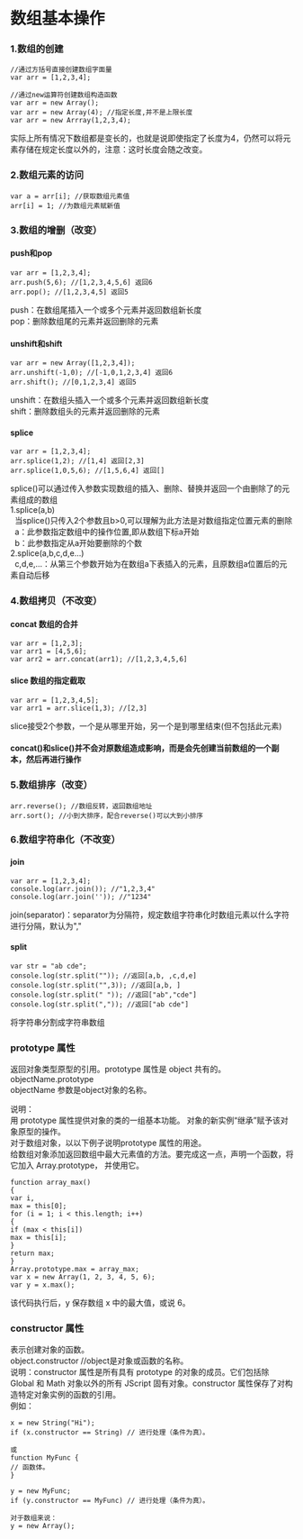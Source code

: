 # 数组基本操作
### 1.数组的创建
```
//通过方括号直接创建数组字面量
var arr = [1,2,3,4];

//通过new运算符创建数组构造函数
var arr = new Array();
var arr = new Array(4); //指定长度,并不是上限长度
var arr = new Arrray(1,2,3,4);
```
实际上所有情况下数组都是变长的，也就是说即使指定了长度为4，仍然可以将元素存储在规定长度以外的，注意：这时长度会随之改变。
### 2.数组元素的访问
```
var a = arr[i]; //获取数组元素值
arr[i] = 1; //为数组元素赋新值
```
### 3.数组的增删（改变）
#### push和pop
```
var arr = [1,2,3,4];
arr.push(5,6); //[1,2,3,4,5,6] 返回6
arr.pop(); //[1,2,3,4,5] 返回5
```
push：在数组尾插入一个或多个元素并返回数组新长度  
pop：删除数组尾的元素并返回删除的元素

#### unshift和shift
```
var arr = new Array([1,2,3,4]);
arr.unshift(-1,0); //[-1,0,1,2,3,4] 返回6
arr.shift(); //[0,1,2,3,4] 返回5
```
unshift：在数组头插入一个或多个元素并返回数组新长度  
shift：删除数组头的元素并返回删除的元素

#### splice
```
var arr = [1,2,3,4];
arr.splice(1,2); //[1,4] 返回[2,3]
arr.splice(1,0,5,6); //[1,5,6,4] 返回[]
```
splice()可以通过传入参数实现数组的插入、删除、替换并返回一个由删除了的元素组成的数组  
1.splice(a,b)  
&nbsp;&nbsp;当splice()只传入2个参数且b>0,可以理解为此方法是对数组指定位置元素的删除  
&nbsp;&nbsp;a：此参数指定数组中的操作位置,即从数组下标a开始  
&nbsp;&nbsp;b：此参数指定从a开始要删除的个数  
2.splice(a,b,c,d,e...)  
&nbsp;&nbsp;c,d,e,...：从第三个参数开始为在数组a下表插入的元素，且原数组a位置后的元素自动后移

### 4.数组拷贝（不改变）
#### concat 数组的合并
```
var arr = [1,2,3];
var arr1 = [4,5,6];
var arr2 = arr.concat(arr1); //[1,2,3,4,5,6]
```
#### slice 数组的指定截取
```
var arr = [1,2,3,4,5];
var arr1 = arr.slice(1,3); //[2,3] 
```
slice接受2个参数，一个是从哪里开始，另一个是到哪里结束(但不包括此元素)
#### concat()和slice()并不会对原数组造成影响，而是会先创建当前数组的一个副本，然后再进行操作

### 5.数组排序（改变）
```
arr.reverse(); //数组反转，返回数组地址
arr.sort(); //小到大排序，配合reverse()可以大到小排序
```
### 6.数组字符串化（不改变）
#### join
```
var arr = [1,2,3,4];
console.log(arr.join()); //"1,2,3,4"
console.log(arr.join('')); //"1234"
```
join(separator)：separator为分隔符，规定数组字符串化时数组元素以什么字符进行分隔，默认为","
#### split
```
var str = "ab cde";
console.log(str.split("")); //返回[a,b, ,c,d,e]
console.log(str.split("",3)); //返回[a,b, ]
console.log(str.split(" ")); //返回["ab","cde"]
console.log(str.split(",")); //返回["ab cde"]
```
将字符串分割成字符串数组

### prototype 属性

返回对象类型原型的引用。prototype 属性是 object 共有的。  
objectName.prototype  
objectName 参数是object对象的名称。  

说明：  
用 prototype 属性提供对象的类的一组基本功能。 对象的新实例“继承”赋予该对象原型的操作。  
对于数组对象，以以下例子说明prototype 属性的用途。  
给数组对象添加返回数组中最大元素值的方法。要完成这一点，声明一个函数，将它加入 Array.prototype， 并使用它。  
```
function array_max()
{
var i,
max = this[0];
for (i = 1; i < this.length; i++)
{
if (max < this[i])
max = this[i];
}
return max;
}
Array.prototype.max = array_max;
var x = new Array(1, 2, 3, 4, 5, 6);
var y = x.max();
```
该代码执行后，y 保存数组 x 中的最大值，或说 6。

### constructor 属性

表示创建对象的函数。  
object.constructor //object是对象或函数的名称。  
说明：constructor 属性是所有具有 prototype 的对象的成员。它们包括除 Global 和 Math 对象以外的所有 JScript 固有对象。constructor 属性保存了对构造特定对象实例的函数的引用。  
例如：  
```
x = new String("Hi");
if (x.constructor == String) // 进行处理（条件为真）。

或
function MyFunc {
// 函数体。
}

y = new MyFunc;
if (y.constructor == MyFunc) // 进行处理（条件为真）。

对于数组来说：
y = new Array();
```
